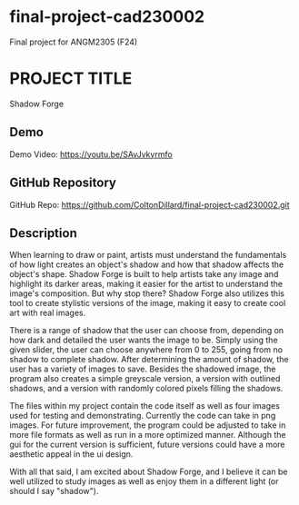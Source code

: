 # final-project-cad230002
Final project for ANGM2305 (F24)

# PROJECT TITLE
Shadow Forge

## Demo
Demo Video: <https://youtu.be/SAvJvkyrmfo>

## GitHub Repository
GitHub Repo: <https://github.com/ColtonDillard/final-project-cad230002.git>

## Description
When learning to draw or paint, artists must understand the fundamentals of how light creates an object's shadow and how that shadow affects the object's shape. Shadow Forge is built to help artists take any image and highlight its darker areas, making it easier for the artist to understand the image's composition. But why stop there? Shadow Forge also utilizes this tool to create stylistic versions of the image, making it easy to create cool art with real images. 
    
There is a range of shadow that the user can choose from, depending on how dark and detailed the user wants the image to be. Simply using the given slider, the user can choose anywhere from 0 to 255, going from no shadow to complete shadow. After determining the amount of shadow, the user has a variety of images to save. Besides the shadowed image, the program also creates a simple greyscale version, a version with outlined shadows, and a version with randomly colored pixels filling the shadows. 

The files within my project contain the code itself as well as four images used for testing and demonstrating. Currently the code can take in png images. For future improvement, the program could be adjusted to take in more file formats as well as run in a more optimized manner. Although the gui for the current version is sufficient, future versions could have a more aesthetic appeal in the ui design.

With all that said, I am excited about Shadow Forge, and I believe it can be well utilized to study images as well as enjoy them in a different light (or should I say "shadow").